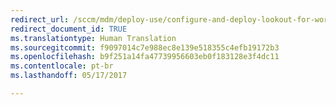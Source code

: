 ```yaml
---
redirect_url: /sccm/mdm/deploy-use/configure-and-deploy-lookout-for-work-apps
redirect_document_id: TRUE
ms.translationtype: Human Translation
ms.sourcegitcommit: f9097014c7e988ec8e139e518355c4efb19172b3
ms.openlocfilehash: b9f251a14fa47739956603eb0f183128e3f4dc11
ms.contentlocale: pt-br
ms.lasthandoff: 05/17/2017

---
```


